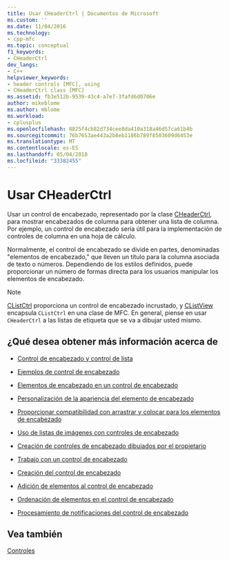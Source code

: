 ```yaml
---
title: Usar CHeaderCtrl | Documentos de Microsoft
ms.custom: ''
ms.date: 11/04/2016
ms.technology:
- cpp-mfc
ms.topic: conceptual
f1_keywords:
- CHeaderCtrl
dev_langs:
- C++
helpviewer_keywords:
- header controls [MFC], using
- CHeaderCtrl class [MFC]
ms.assetid: fb3e512b-9539-43c4-a7e7-3fafd6d0706e
author: mikeblome
ms.author: mblome
ms.workload:
- cplusplus
ms.openlocfilehash: 8825f4cb82d734cee8da410a318a46d57ca61b4b
ms.sourcegitcommit: 76b7653ae443a2b8eb1186b789f8503609d6453e
ms.translationtype: MT
ms.contentlocale: es-ES
ms.lasthandoff: 05/04/2018
ms.locfileid: "33382455"
---
```

# <a name="using-cheaderctrl"></a>Usar CHeaderCtrl
Usar un control de encabezado, representado por la clase [CHeaderCtrl](../mfc/reference/cheaderctrl-class.md), para mostrar encabezados de columna para obtener una lista de columna. Por ejemplo, un control de encabezado sería útil para la implementación de controles de columna en una hoja de cálculo.  
  
 Normalmente, el control de encabezado se divide en partes, denominadas "elementos de encabezado," que lleven un título para la columna asociada de texto o números. Dependiendo de los estilos definidos, puede proporcionar un número de formas directa para los usuarios manipular los elementos de encabezado.  
  
> [!NOTE]
>  [CListCtrl](../mfc/reference/clistctrl-class.md) proporciona un control de encabezado incrustado, y [CListView](../mfc/reference/clistview-class.md) encapsula `CListCtrl` en una clase de MFC. En general, piense en usar `CHeaderCtrl` a las listas de etiqueta que se va a dibujar usted mismo.  
  
## <a name="what-do-you-want-to-know-more-about"></a>¿Qué desea obtener más información acerca de  
  
-   [Control de encabezado y control de lista](../mfc/header-control-and-list-control.md)  
  
-   [Ejemplos de control de encabezado](../mfc/header-control-examples.md)  
  
-   [Elementos de encabezado en un control de encabezado](../mfc/header-items-in-a-header-control.md)  
  
-   [Personalización de la apariencia del elemento de encabezado](../mfc/customizing-the-header-item-s-appearance.md)  
  
-   [Proporcionar compatibilidad con arrastrar y colocar para los elementos de encabezado](../mfc/providing-drag-and-drop-support-for-header-items.md)  
  
-   [Uso de listas de imágenes con controles de encabezado](../mfc/using-image-lists-with-header-controls.md)  
  
-   [Creación de controles de encabezado dibujados por el propietario](../mfc/making-owner-drawn-header-controls.md)  
  
-   [Trabajo con un control de encabezado](../mfc/working-with-a-header-control.md)  
  
-   [Creación del control de encabezado](../mfc/creating-the-header-control.md)  
  
-   [Adición de elementos al control de encabezado](../mfc/adding-items-to-the-header-control.md)  
  
-   [Ordenación de elementos en el control de encabezado](../mfc/ordering-items-in-the-header-control.md)  
  
-   [Procesamiento de notificaciones del control de encabezado](../mfc/processing-header-control-notifications.md)  
  
## <a name="see-also"></a>Vea también  
 [Controles](../mfc/controls-mfc.md)

